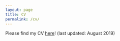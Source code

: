 ```yaml
---
layout: page
title: CV
permalink: /cv/
---
```


Please find my CV <a href="/files/Jasmin Wong CV 2019.pdf">here</a>! (last updated: August 2019)


